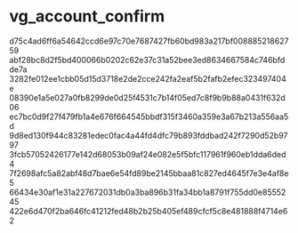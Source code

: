 vg_account_confirm
==================
d75c4ad6ff6a54642ccd6e97c70e7687427fb60bd983a217bf00888521862759
abf28bc8d2f5bd400066b0202c62e37c31a52bee3ed8634667584c746bfdde7a
3282fe012ee1cbb05d15d3718e2de2cce242fa2eaf5b2fafb2efec323497404e
08390e1a5e027a0fb8299de0d25f4531c7b14f05ed7c8f9b9b88a0431f632d06
ec7bc0d9f27f479fb1a4e676f664545bbdf315f3460a359e3a67b213a556aa5d
9d8ed130f944c83281edec0fac4a44fd4dfc79b893fddbad242f7290d52b9797
3fcb57052426177e142d68053b09af24e082e5f5bfc117961f960eb1dda6ded4
7f2698afc5a82abf48d7bae6e54fd89be2145bbaa81c827ed4645f7e3e4af8e5
66434e30af1e31a227672031db0a3ba896b31fa34bb1a8791f755dd0e8555245
422e6d470f2ba646fc41212fed48b2b25b405ef489cfcf5c8e481888f4714e62
